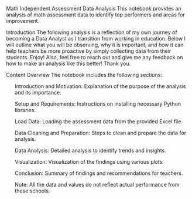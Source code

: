 Math Independent Assessment Data Analysis
This notebook provides an analysis of math assessment data to identify top performers and areas for improvement.

Introduction
The following analysis is a reflection of my own journey of becoming a Data Analyst as I transition from working in education. Below I will outline what you will be observing, why it is important, and how it can help teachers be more proactive by simply collecting data from their students. Enjoy! Also, feel free to reach out and give me any feedback on how to make an analysis like this better! Thank you.

Content Overview
The notebook includes the following sections:

<ul>
  Introduction and Motivation: Explanation of the purpose of the analysis and its importance.</n>

Setup and Requirements: Instructions on installing necessary Python libraries.</n>

Load Data: Loading the assessment data from the provided Excel file.</n>

Data Cleaning and Preparation: Steps to clean and prepare the data for analysis.</n>

Data Analysis: Detailed analysis to identify trends and insights.</n>

Visualization: Visualization of the findings using various plots.</n>

Conclusion: Summary of findings and recommendations for teachers.</n>

Note: All the data and values do not reflect actual performance from these schools.</n>
  </ul>

